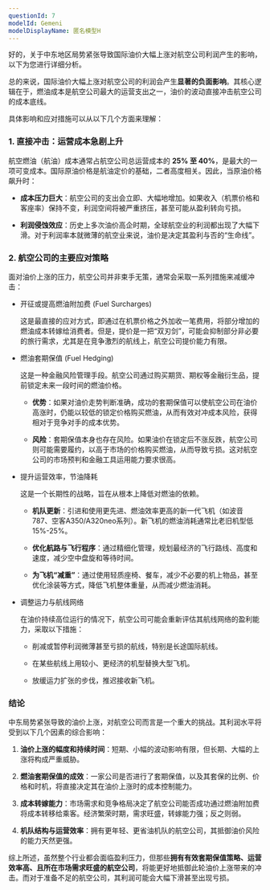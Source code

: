 ```yaml
---
questionId: 7
modelId: Gemeni
modelDisplayName: 匿名模型H
---
```

好的，关于中东地区局势紧张导致国际油价大幅上涨对航空公司利润产生的影响，以下为您进行详细分析。

总的来说，国际油价大幅上涨对航空公司的利润会产生**显著的负面影响**。其核心逻辑在于，燃油成本是航空公司最大的运营支出之一，油价的波动直接冲击航空公司的成本底线。

具体影响和应对措施可以从以下几个方面来理解：

### 1. 直接冲击：运营成本急剧上升

航空燃油（航油）成本通常占航空公司总运营成本的 **25% 至 40%**，是最大的一项可变成本。国际原油价格是航油定价的基础，二者高度相关。因此，当原油价格飙升时：

- **成本压力巨大**：航空公司的支出会立即、大幅地增加。如果收入（机票价格和客座率）保持不变，利润空间将被严重挤压，甚至可能从盈利转向亏损。
    
- **利润侵蚀效应**：历史上多次油价高企时期，全球航空业的利润都出现了大幅下滑。对于利润率本就微薄的航空业来说，油价是决定其盈利与否的“生命线”。
    

### 2. 航空公司的主要应对策略

面对油价上涨的压力，航空公司并非束手无策，通常会采取一系列措施来减缓冲击：

- 开征或提高燃油附加费 (Fuel Surcharges)
    
    这是最直接的应对方式，即通过在机票价格之外加收一笔费用，将部分增加的燃油成本转嫁给消费者。但是，提价是一把“双刃剑”，可能会抑制部分非必要的旅行需求，尤其是在竞争激烈的航线上，航空公司提价能力有限。
    
- 燃油套期保值 (Fuel Hedging)
    
    这是一种金融风险管理手段。航空公司通过购买期货、期权等金融衍生品，提前锁定未来一段时间的燃油价格。
    
    - **优势**：如果对油价走势判断准确，成功的套期保值可以使航空公司在油价高涨时，仍能以较低的锁定价格购买燃油，从而有效对冲成本风险，获得相对于竞争对手的成本优势。
        
    - **风险**：套期保值本身也存在风险。如果油价在锁定后不涨反跌，航空公司则可能需要履约，以高于市场的价格购买燃油，从而导致亏损。这对航空公司的市场预判和金融工具运用能力要求很高。
        
- 提升运营效率，节油降耗
    
    这是一个长期性的战略，旨在从根本上降低对燃油的依赖。
    
    - **机队更新**：引进和使用更先进、燃油效率更高的新一代飞机（如波音787、空客A350/A320neo系列）。新飞机的燃油消耗通常比老旧机型低15%-25%。
        
    - **优化航路与飞行程序**：通过精细化管理，规划最经济的飞行路线、高度和速度，减少空中盘旋和等待时间。
        
    - **为飞机“减重”**：通过使用轻质座椅、餐车，减少不必要的机上物品，甚至优化涂装等方式，降低飞机整体重量，从而减少燃油消耗。
        
- 调整运力与航线网络
    
    在油价持续高位运行的情况下，航空公司可能会重新评估其航线网络的盈利能力，采取以下措施：
    
    - 削减或暂停利润微薄甚至亏损的航线，特别是长途国际航线。
        
    - 在某些航线上用较小、更经济的机型替换大型飞机。
        
    - 放缓运力扩张的步伐，推迟接收新飞机。
        

### 结论

中东局势紧张导致的油价上涨，对航空公司而言是一个重大的挑战。其利润水平将受到以下几个因素的综合影响：

1. **油价上涨的幅度和持续时间**：短期、小幅的波动影响有限，但长期、大幅的上涨将构成严重威胁。
    
2. **燃油套期保值的成效**：一家公司是否进行了套期保值，以及其套保的比例、价格和时机，将直接决定其在油价上涨时的成本控制能力。
    
3. **成本转嫁能力**：市场需求和竞争格局决定了航空公司能否成功通过燃油附加费将成本转移给乘客。经济繁荣时期，需求旺盛，转嫁能力强；反之则弱。
    
4. **机队结构与运营效率**：拥有更年轻、更省油机队的航空公司，其抵御油价风险的能力天然更强。
    

综上所述，虽然整个行业都会面临盈利压力，但那些**拥有有效套期保值策略、运营效率高、且所在市场需求旺盛的航空公司**，将能更好地抵御此轮油价上涨带来的冲击。而对于准备不足的航空公司，其利润可能会大幅下滑甚至出现亏损。